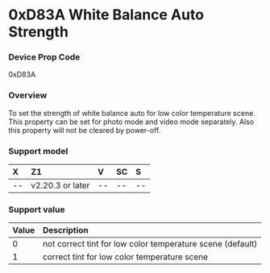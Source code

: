 # 0xD83A White Balance Auto Strength

### Device Prop Code

0xD83A

### Overview

To set the strength of white balance auto for low color temperature scene. This property can be set for photo mode and video mode separately. Also this property will not be cleared by power-off.

### Support model

| X | Z1 | V | SC | S |
|:--|:--|:--|:--|:--|
| -- | v2.20.3 or later | -- | -- | -- |

### Support value

| Value | Description |
|:--|:--|
| 0 | not correct tint for low color temperature scene (default) |
| 1 |     correct tint for low color temperature scene |
